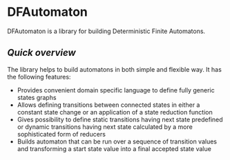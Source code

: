 # DFAutomaton

DFAutomaton is a library for building Deterministic Finite Automatons.

## _Quick overview_

The library helps to build automatons in both simple and flexible way. It has the following features:

- Provides convenient domain specific language to define fully generic states graphs
- Allows defining transitions between connected states in either a constant state change or an application of a state reduction function
- Gives possibility to define static transitions having next state predefined or dynamic transitions having next state calculated by a more sophisticated form of reducers
- Builds automaton that can be run over a sequence of transition values and transforming a start state value into a final accepted state value